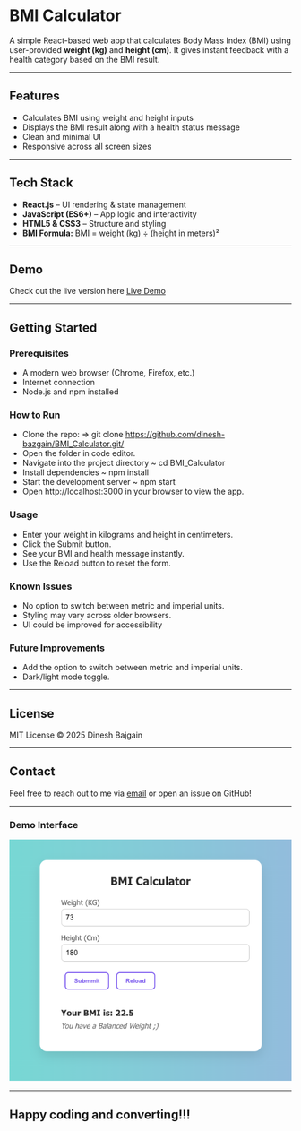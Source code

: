 # BMI Calculator

A simple React-based web app that calculates Body Mass Index (BMI) using user-provided **weight (kg)** and **height (cm)**. It gives instant feedback with a health category based on the BMI result.

---

## Features

- Calculates BMI using weight and height inputs
- Displays the BMI result along with a health status message
- Clean and minimal UI
- Responsive across all screen sizes

---

## Tech Stack

- **React.js** – UI rendering & state management
- **JavaScript (ES6+)** – App logic and interactivity
- **HTML5 & CSS3** – Structure and styling
- **BMI Formula:**  BMI = weight (kg) ÷ (height in meters)²

---

## Demo

Check out the live version here [Live Demo](https://bmi-calculator-by-mrbajgain.netlify.app/)

---

## Getting Started

### Prerequisites

- A modern web browser (Chrome, Firefox, etc.)
- Internet connection
- Node.js and npm installed

### How to Run

- Clone the repo: => git clone https://github.com/dinesh-bazgain/BMI_Calculator.git/
- Open the folder in code editor.
- Navigate into the project directory
  ~ cd BMI_Calculator
- Install dependencies
  ~ npm install
- Start the development server
  ~ npm start
- Open http://localhost:3000 in your browser to view the app.

### Usage

- Enter your weight in kilograms and height in centimeters.
- Click the Submit button.
- See your BMI and health message instantly.
- Use the Reload button to reset the form.

### Known Issues

- No option to switch between metric and imperial units.
- Styling may vary across older browsers.
- UI could be improved for accessibility

### Future Improvements

- Add the option to switch between metric and imperial units.
- Dark/light mode toggle.

---

## License

MIT License © 2025 Dinesh Bajgain

---

## Contact

Feel free to reach out to me via [email](dinesh.bazgain@gmail.com) or open an issue on GitHub!

---

### Demo Interface

![Demo image of the project](/assets/images/demo_image.png)

---

## Happy coding and converting!!!
